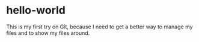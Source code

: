 # hello-world


This is my first try on Git, because I need to get a better way to manage my files and to show my files around.
